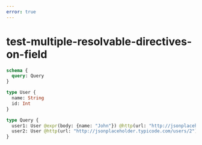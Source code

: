 ```yaml
---
error: true
---
```


# test-multiple-resolvable-directives-on-field

```graphql @config
schema {
  query: Query
}

type User {
  name: String
  id: Int
}

type Query {
  user1: User @expr(body: {name: "John"}) @http(url: "http://jsonplaceholder.typicode.com/users/1")
  user2: User @http(url: "http://jsonplaceholder.typicode.com/users/2") @call(steps: [{query: "something"}])
}
```
